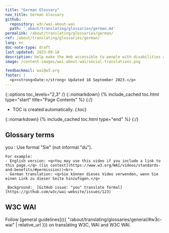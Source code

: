 ```yaml
---
title: "German Glossary"
nav_title: German Glossary
github:
  repository: w3c/wai-about-wai
  path: '_about/translating/glossaries/german.md'
permalink: /about/translating/glossaries/german/
ref: /about/translating/glossaries/german/
lang: en
doc-note-type: draft
last_updated: 2023-09-18
description: Help make the Web accessible to people with disabilities around the world. We appreciate your contributions to translating W3C WAI accessibility resources.
image: /content-images/wai-about-wai/social-translations.png

feedbackmail: wai@w3.org
footer: |
  <p><strong>Date:</strong> Updated 18 September 2023.</p>
---
```


{::options toc_levels="2,3" /}
{::nomarkdown}
{% include_cached toc.html type="start" title="Page Contents" %}
{:/}

-   TOC is created automatically.
{:toc}

{::nomarkdown}
{% include_cached toc.html type="end" %}
{:/}

## Glossary terms

you
: Use formal "Sie" (not informal "du").
  
    For example: 
    - English version: <q>You may use this video if you include a link to this page.</q> ([in context](https://www.w3.org/WAI/videos/standards-and-benefits/#permission))<br>
    - German translation: <q>Sie können dieses Video verwenden, wenn Sie einen Link zu dieser Seite hinzufügen.</q>
    
    _Background:_ [GitHub issue: "you" translate formal](https://github.com/w3c/wai-website/issues/123)

## W3C WAI

Follow [general guidelines]({{ "/about/translating/glossaries/general/#w3c-wai" | relative_url }}) on translating W3C, WAI and W3C WAI.